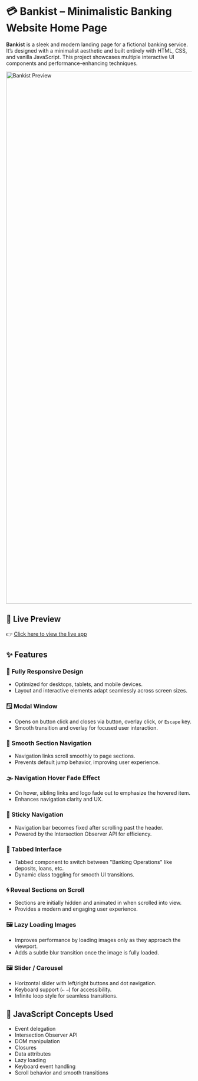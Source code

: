 # 💳 Bankist – Minimalistic Banking Website Home Page

**Bankist** is a sleek and modern landing page for a fictional banking service. It’s designed with a minimalist aesthetic and built entirely with HTML, CSS, and vanilla JavaScript. This project showcases multiple interactive UI components and performance-enhancing techniques.

<img width="1440" alt="Bankist Preview" src="https://github.com/user-attachments/assets/4f8a767c-0276-4f45-9767-59e65b04154b" />

## 🚀 Live Preview

👉 [Click here to view the live app](https://prashantsingh181.github.io/Bankist/)

## ✨ Features

### 📱 Fully Responsive Design
- Optimized for desktops, tablets, and mobile devices.
- Layout and interactive elements adapt seamlessly across screen sizes.

### 🪟 Modal Window
- Opens on button click and closes via button, overlay click, or `Escape` key.
- Smooth transition and overlay for focused user interaction.

### 🔗 Smooth Section Navigation
- Navigation links scroll smoothly to page sections.
- Prevents default jump behavior, improving user experience.

### 🌫️ Navigation Hover Fade Effect
- On hover, sibling links and logo fade out to emphasize the hovered item.
- Enhances navigation clarity and UX.

### 📌 Sticky Navigation
- Navigation bar becomes fixed after scrolling past the header.
- Powered by the Intersection Observer API for efficiency.

### 📂 Tabbed Interface
- Tabbed component to switch between "Banking Operations" like deposits, loans, etc.
- Dynamic class toggling for smooth UI transitions.

### 🌀 Reveal Sections on Scroll
- Sections are initially hidden and animated in when scrolled into view.
- Provides a modern and engaging user experience.

### 🖼️ Lazy Loading Images
- Improves performance by loading images only as they approach the viewport.
- Adds a subtle blur transition once the image is fully loaded.

### 🖼️ Slider / Carousel
- Horizontal slider with left/right buttons and dot navigation.
- Keyboard support (`←` `→`) for accessibility.
- Infinite loop style for seamless transitions.

## 🧠 JavaScript Concepts Used

- Event delegation
- Intersection Observer API
- DOM manipulation
- Closures
- Data attributes
- Lazy loading
- Keyboard event handling
- Scroll behavior and smooth transitions
